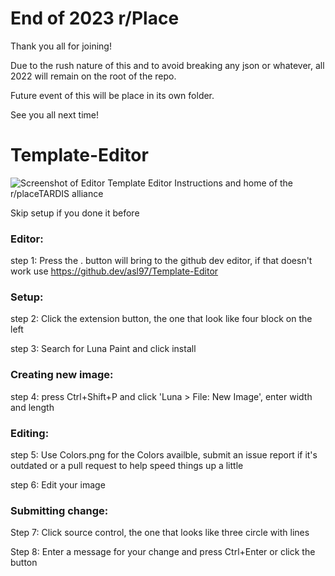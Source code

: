 # End of 2023 r/Place
Thank you all for joining!

Due to the rush nature of this and to avoid breaking any json or whatever, all 2022 will remain on the root of the repo.

Future event of this will be place in its own folder.

See you all next time!


# Template-Editor
![Screenshot of Editor](https://raw.githubusercontent.com/asl97/Template-Editor/master/Files%20for%20Repo/Screenshot%20of%20Editor.png)
Template Editor Instructions and home of the r/placeTARDIS alliance

Skip setup if you done it before

### Editor:

step 1: Press the . button will bring to the github dev editor, if that doesn't work use https://github.dev/asl97/Template-Editor

### Setup:

step 2: Click the extension button, the one that look like four block on the left

step 3: Search for Luna Paint and click install

### Creating new image:

step 4: press Ctrl+Shift+P and click 'Luna > File: New Image', enter width and length

### Editing:

step 5: Use Colors.png for the Colors availble, submit an issue report if it's outdated or a pull request to help speed things up a little

step 6: Edit your image

### Submitting change:

Step 7: Click source control, the one that looks like three circle with lines

Step 8: Enter a message for your change and press Ctrl+Enter or click the button
